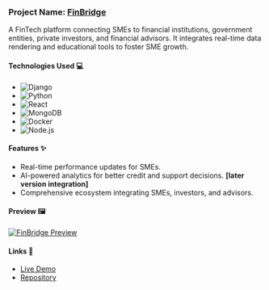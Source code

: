 ### **Project Name: [FinBridge](#)**  
A FinTech platform connecting SMEs to financial institutions, government entities, private investors, and financial advisors. It integrates real-time data rendering and educational tools to foster SME growth.  

#### **Technologies Used** 💻  
- ![Django](https://img.shields.io/badge/-Django-092E20?style=flat-square&logo=django&logoColor=white)  
- ![Python](https://img.shields.io/badge/-Python-3776AB?style=flat-square&logo=python&logoColor=white)  
- ![React](https://img.shields.io/badge/-React-61DAFB?style=flat-square&logo=react&logoColor=black)  
- ![MongoDB](https://img.shields.io/badge/-MongoDB-47A248?style=flat-square&logo=mongodb&logoColor=white)  
- ![Docker](https://img.shields.io/badge/-Docker-2496ED?style=flat-square&logo=docker&logoColor=white)  
- ![Node.js](https://img.shields.io/badge/-Node.js-339933?style=flat-square&logo=node.js&logoColor=white)  

#### **Features** ✨  
- Real-time performance updates for SMEs.  
- AI-powered analytics for better credit and support decisions. **[later version integration]**
- Comprehensive ecosystem integrating SMEs, investors, and advisors.  

#### **Preview** 🖼️  
[![FinBridge Preview](https://via.placeholder.com/400x200?text=Project+Preview)](https://your-demo-link.com)  

#### **Links** 🔗  
- [Live Demo](https://www.finbridge.co.za)  
- [Repository](https://github.com/azaria-morake/FinBridge)  
